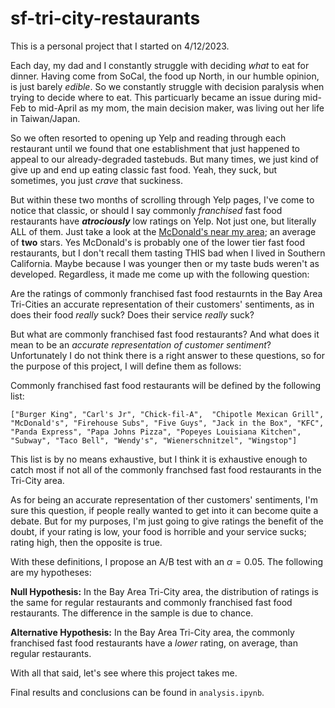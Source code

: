 # sf-tri-city-restaurants

This is a personal project that I started on 4/12/2023.

Each day, my dad and I constantly struggle with deciding *what* to eat for dinner. Having come from SoCal, the food up North, in our humble opinion, is just barely *edible*. So we constantly struggle with decision paralysis when trying to decide where to eat. This particuarly became an issue during mid-Feb to mid-April as my mom, the main decision maker, was living out her life in Taiwan/Japan.

So we often resorted to opening up Yelp and reading through each restaurant until we found that one establishment that just happened to appeal to our already-degraded tastebuds. But many times, we just kind of give up and end up eating classic fast food. Yeah, they suck, but sometimes, you just *crave* that suckiness.

But within these two months of scrolling through Yelp pages, I've come to notice that classic, or should I say commonly *franchised* fast food restaurants have ***atrociously*** low ratings on Yelp. Not just one, but literally ALL of them. Just take a look at the [McDonald's near my area](https://www.yelp.com/search?find_desc=mcdonalds&find_loc=Newark%2C+CA+94560); an average of **two** stars. Yes McDonald's is probably one of the lower tier fast food restaurants, but I don't recall them tasting THIS bad when I lived in Southern California. Maybe because I was younger then or my taste buds weren't as developed. Regardless, it made me come up with the following question:

Are the ratings of commonly franchised fast food restaurnts in the Bay Area Tri-Cities an accurate representation of their customers' sentiments, as in does their food *really* suck? Does their service *really* suck?

But what are commonly franchised fast food restaurants? And what does it mean to be an *accurate representation of customer sentiment*? Unfortunately I do not think there is a right answer to these questions, so for the purpose of this project, I will define them as follows:

Commonly franchised fast food restaurants will be defined by the following list:

`["Burger King", "Carl's Jr", "Chick-fil-A",  "Chipotle Mexican Grill", "McDonald's",
                 "Firehouse Subs", "Five Guys", "Jack in the Box", "KFC", "Panda Express",
                 "Papa Johns Pizza", "Popeyes Louisiana Kitchen", "Subway", "Taco Bell",
                 "Wendy's", "Wienerschnitzel", "Wingstop"]`

This list is by no means exhaustive, but I think it is exhaustive enough to catch most if not all of the commonly franchsed fast food restaurants in the Tri-City area. 

As for being an accurate representation of ther customers' sentiments, I'm sure this question, if people really wanted to get into it can become quite a debate. But for my purposes, I'm just going to give ratings the benefit of the doubt, if your rating is low, your food is horrible and your service sucks; rating high, then the opposite is true.

With these definitions, I propose an A/B test with an $\alpha=0.05$. The following are my hypotheses:

**Null Hypothesis:** In the Bay Area Tri-City area, the distribution of ratings is the same for regular restaurants and commonly franchised fast food restaurants. The difference in the sample is due to chance.

**Alternative Hypothesis:** In the Bay Area Tri-City area, the commonly franchised fast food restaurants have a *lower* rating, on average, than regular restaurants.

With all that said, let's see where this project takes me.

Final results and conclusions can be found in `analysis.ipynb`.